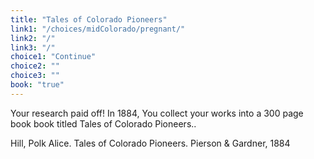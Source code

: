 ```yaml
---
title: "Tales of Colorado Pioneers"
link1: "/choices/midColorado/pregnant/"
link2: "/"
link3: "/"
choice1: "Continue"
choice2: ""
choice3: ""
book: "true"
---
```

Your research paid off! In 1884, You collect your works into a 300 page book book titled <span class="italic">Tales of Colorado Pioneers..</span>

Hill, Polk Alice. <span class="italic">Tales of Colorado Pioneers.</span> Pierson & Gardner, 1884